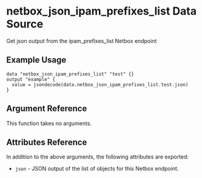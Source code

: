 # netbox\_json\_ipam\_prefixes\_list Data Source

Get json output from the ipam_prefixes_list Netbox endpoint

## Example Usage

```hcl
data "netbox_json_ipam_prefixes_list" "test" {}
output "example" {
  value = jsondecode(data.netbox_json_ipam_prefixes_list.test.json)
}
```

## Argument Reference

This function takes no arguments.

## Attributes Reference

In addition to the above arguments, the following attributes are exported:
* ``json`` - JSON output of the list of objects for this Netbox endpoint.

